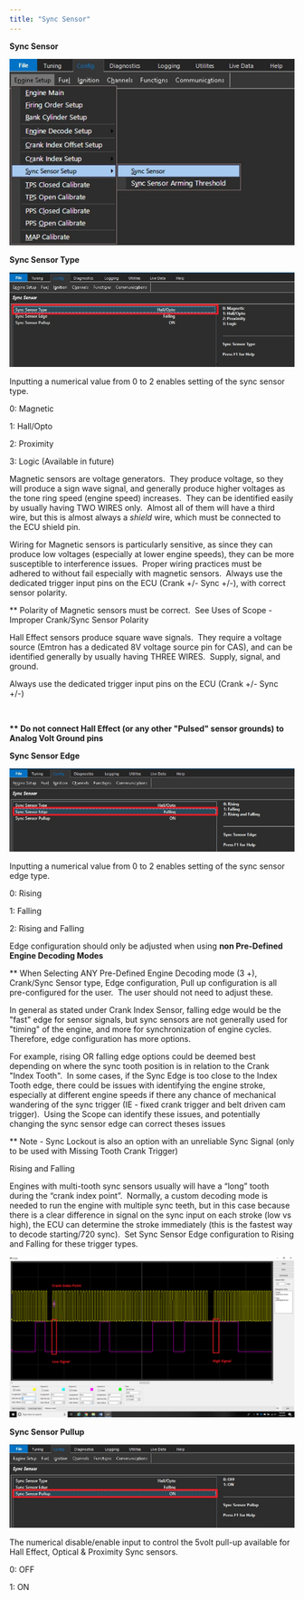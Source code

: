```yaml
---
title: "Sync Sensor"
---
```


**Sync Sensor**&nbsp;


![Image](</img/AAAA1.jpg>)



**Sync Sensor Type**&nbsp;


![Image](</img/AAAA2.jpg>)

Inputting a numerical value from 0 to 2 enables setting of the sync sensor type.


&#48;: Magnetic

&#49;: Hall/Opto

&#50;: Proximity

&#51;: Logic (Available in future)


Magnetic sensors are voltage generators.&nbsp; They produce voltage, so they will produce a sign wave signal, and generally produce higher voltages as the tone ring speed (engine speed) increases.&nbsp; They can be identified easily by usually having TWO WIRES only.&nbsp; Almost all of them will have a third wire, but this is almost always a *shield* wire, which must be connected to the ECU shield pin. &nbsp;

Wiring for Magnetic sensors is particularly sensitive, as since they can produce low voltages (especially at lower engine speeds), they can be more susceptible to interference issues.&nbsp; Proper wiring practices must be adhered to without fail especially with magnetic sensors.&nbsp; Always use the dedicated trigger input pins on the ECU (Crank +/- Sync +/-), with correct sensor polarity. &nbsp;


\*\* Polarity of Magnetic sensors must be correct.&nbsp; See Uses of Scope - Improper Crank/Sync Sensor Polarity


Hall Effect sensors produce square wave signals.&nbsp; They require a voltage source (Emtron has a dedicated 8V voltage source pin for CAS), and can be identified generally by usually having THREE WIRES.&nbsp; Supply, signal, and ground. &nbsp;

Always use the dedicated trigger input pins on the ECU (Crank +/- Sync +/-)

&nbsp;&nbsp; &nbsp;

**\*\* Do not connect Hall Effect (or any other "Pulsed" sensor grounds) to Analog Volt Ground pins**


**Sync Sensor Edge**&nbsp;


![Image](</img/AAAA3.jpg>)

Inputting a numerical value from 0 to 2 enables setting of the sync sensor edge type.


&#48;: Rising

&#49;: Falling

&#50;: Rising and Falling


Edge configuration should only be adjusted when using **non Pre-Defined Engine Decoding Modes**


\*\* When Selecting ANY Pre-Defined Engine Decoding mode (3 +), Crank/Sync Sensor type, Edge configuration, Pull up configuration is all pre-configured for the user.&nbsp; The user should not need to adjust these.


In general as stated under Crank Index Sensor, falling edge would be the "fast" edge for sensor signals, but sync sensors are not generally used for "timing" of the engine, and more for synchronization of engine cycles.&nbsp; Therefore, edge configuration has more options. &nbsp;


For example, rising OR falling edge options could be deemed best depending on where the sync tooth position is in relation to the Crank "Index Tooth".&nbsp; In some cases, if the Sync Edge is too close to the Index Tooth edge, there could be issues with identifying the engine stroke, especially at different engine speeds if there any chance of mechanical wandering of the sync trigger (IE - fixed crank trigger and belt driven cam trigger).&nbsp; Using the Scope can identify these issues, and potentially changing the sync sensor edge can correct theses issues


\*\* Note - Sync Lockout is also an option with an unreliable Sync Signal (only to be used with Missing Tooth Crank Trigger)


Rising and Falling


Engines with multi-tooth sync sensors usually will have a “long” tooth during the “crank index point”.&nbsp; Normally, a custom decoding mode is needed to run the engine with multiple sync teeth, but in this case because there is a clear difference in signal on the sync input on each stroke (low vs high), the ECU can determine the stroke immediately (this is the fastest way to decode starting/720 sync).&nbsp; Set Sync Sensor Edge configuration to Rising and Falling for these trigger types. &nbsp;


![Image](</img/NewItem342.png>)



**Sync Sensor Pullup**&nbsp;


![Image](</img/AAAA4.jpg>)

The numerical disable/enable input to control the 5volt pull-up available for Hall Effect, Optical \& Proximity Sync sensors.


&#48;: OFF

&#49;: ON
